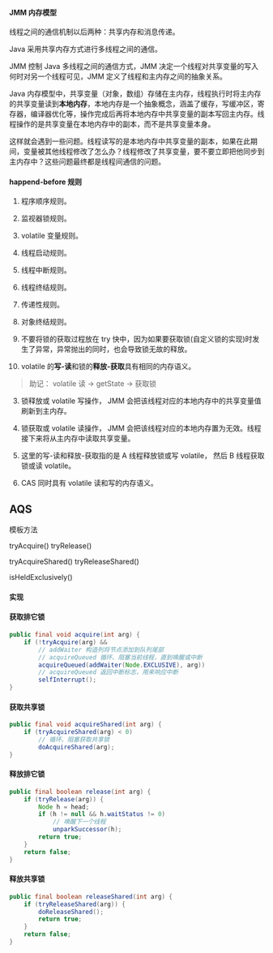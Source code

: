 #### JMM 内存模型

线程之间的通信机制以后两种：共享内存和消息传递。

Java 采用共享内存方式进行多线程之间的通信。

JMM 控制 Java 多线程之间的通信方式，JMM 决定一个线程对共享变量的写入何时对另一个线程可见，JMM 定义了线程和主内存之间的抽象关系。

Java 内存模型中，共享变量（对象，数组）存储在主内存，线程执行时将主内存的共享变量读到**本地内存**，本地内存是一个抽象概念，涵盖了缓存，写缓冲区，寄存器，编译器优化等，操作完成后再将本地内存中共享变量的副本写回主内存。线程操作的是共享变量在本地内存中的副本，而不是共享变量本身。

这样就会遇到一些问题。线程读写的是本地内存中共享变量的副本，如果在此期间，变量被其他线程修改了怎么办？线程修改了共享变量，要不要立即把他同步到主内存中？这些问题最终都是线程间通信的问题。

#### happend-before 规则

1. 程序顺序规则。
2. 监视器锁规则。
3. volatile 变量规则。
4. 线程启动规则。
5. 线程中断规则。
6. 线程终结规则。
7. 传递性规则。
8. 对象终结规则。


1. 不要将锁的获取过程放在 try 快中，因为如果要获取锁(自定义锁的实现)时发生了异常，异常抛出的同时，也会导致锁无故的释放。

2. volatile 的**写-读**和锁的**释放-获取**具有相同的内存语义。

> 助记： volatile 读 -> getState -> 获取锁

3. 锁释放或 volatile 写操作， JMM 会把该线程对应的本地内存中的共享变量值刷新到主内存。

4. 锁获取或 volatile 读操作， JMM 会把该线程对应的本地内存置为无效。线程接下来将从主内存中读取共享变量。

5. 这里的写-读和释放-获取指的是 A 线程释放锁或写 volatile， 然后 B 线程获取锁或读 volatile。

6. CAS 同时具有 volatile 读和写的内存语义。

## AQS

模板方法

tryAcquire()
tryRelease()

tryAcquireShared()
tryReleaseShared()

isHeldExclusively() 

#### 实现

#### 获取排它锁

```java
public final void acquire(int arg) {
    if (!tryAcquire(arg) &&
        // addWaiter 构造列将节点添加到队列尾部
        // acquireQueued 循环、阻塞当前线程，直到唤醒或中断
        acquireQueued(addWaiter(Node.EXCLUSIVE), arg))
        // acquireQueued 返回中断标志，用来响应中断
        selfInterrupt();
}
```

#### 获取共享锁

```java
public final void acquireShared(int arg) {
    if (tryAcquireShared(arg) < 0)
        // 循环、阻塞获取共享锁
        doAcquireShared(arg);
}
```

#### 释放排它锁

```java
public final boolean release(int arg) {
    if (tryRelease(arg)) {
        Node h = head;
        if (h != null && h.waitStatus != 0)
            // 唤醒下一个线程
            unparkSuccessor(h);
        return true;
    }
    return false;
}
```

#### 释放共享锁

```java
public final boolean releaseShared(int arg) {
    if (tryReleaseShared(arg)) {
        doReleaseShared();
        return true;
    }
    return false;
}
```
